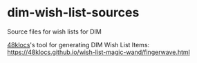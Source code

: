 # dim-wish-list-sources
Source files for wish lists for DIM

[48klocs](https://github.com/48klocs)'s tool for generating DIM Wish List Items: https://48klocs.github.io/wish-list-magic-wand/fingerwave.html

